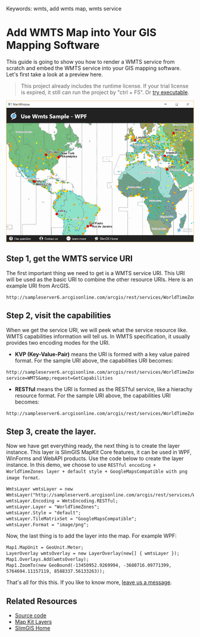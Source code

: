 Keywords: wmts, add wmts map, wmts service

# Add WMTS Map into Your GIS Mapping Software

<desc>This guide is going to show you how to render a WMTS service from scratch and embed the WMTS service into your GIS mapping software.</desc> Let's first take a look at a preview here.

> This project already includes the runtime license. If your trial license is expired, it still can run the project by "ctrl + F5". Or [try executable](https://github.com/SlimGIS/UseWmts-WPF/releases). 

![wmts-wpf-preview](https://github.com/SlimGIS/UseWmts-WPF/blob/master/Screenshot.png?raw=true)

## Step 1, get the WMTS service URI
The first important thing we need to get is a WMTS service URI. This URI will be used as the basic URI to combine the other resource URIs. Here is an example URI from ArcGIS.
```
http://sampleserver6.arcgisonline.com/arcgis/rest/services/WorldTimeZones/MapServer/WMTS
```

## Step 2, visit the capabilities
When we get the service URI, we will peek what the service resource like. WMTS capabilities information will tell us. In WMTS specification, it usually provides two encoding modes for the URI.

- __KVP (Key-Value-Pair)__ means the URI is formed with a key value paired format. For the sample URI above, the capabilities URI becomes:

```
http://sampleserver6.arcgisonline.com/arcgis/rest/services/WorldTimeZones/MapServer/WMTS?service=WMTS&amp;request=GetCapabilities
```

- __RESTful__ means the URI is formed as the RESTful service, like a hierachy resource format. For the sample URI above, the capabilities URI becomes:
```
http://sampleserver6.arcgisonline.com/arcgis/rest/services/WorldTimeZones/MapServer/WMTS/1.0.0/WMTSCapabilities.xml
```

## __Step 3, create the layer__. 
Now we have get everything ready, the next thing is to create the layer instance. This layer is SlimGIS MapKit Core features, it can be used in WPF, WinForms and WebAPI products. Use the code below to create the layer instance. In this demo, we choose to use `RESTful encoding + WorldTimeZones layer + default style + GoogleMapsCompatible with png image format`.

```
WmtsLayer wmtsLayer = new WmtsLayer("http://sampleserver6.arcgisonline.com/arcgis/rest/services/WorldTimeZones/MapServer/WMTS");
wmtsLayer.Encoding = WmtsEncoding.RESTful;
wmtsLayer.Layer = "WorldTimeZones";
wmtsLayer.Style = "default";
wmtsLayer.TileMatrixSet = "GoogleMapsCompatible";
wmtsLayer.Format = "image/png";
```

Now, the last thing is to add the layer into the map. For example WPF:

```
Map1.MapUnit = GeoUnit.Meter;
LayerOverlay wmtsOverlay = new LayerOverlay(new[] { wmtsLayer });
Map1.Overlays.Add(wmtsOverlay);
Map1.ZoomTo(new GeoBound(-13450952.9269994, -3680716.09771399, 5764694.11157119, 8588337.56133263));
```

That's all for this this. If you like to know more, [leave us a message](mailto:support@slimgis.com).

## Related Resources
- [Source code](https://github.com/SlimGIS/UseWmts-WPF)
- [Map Kit Layers](https://slimgis.com/documents/layers)
- [SlimGIS Home](https://slimgis.com)
